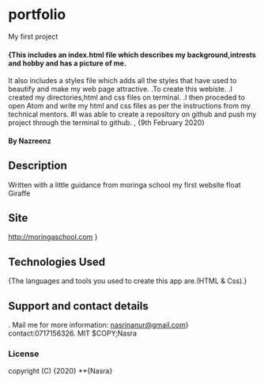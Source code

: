 # portfolio
My first project
#### {This includes an index.html file which describes my background,intrests and hobby and has a picture of me.<br>
It also includes a styles file which adds all the styles that have used to beautify and make my web page attractive.
.To create this webiste.
.I created my directories,html and css files on terminal.
.I then proceded to open Atom and write my html and css files as per the instructions from my technical mentors.
#I was able to create a repository on github and push my project through the terminal to github.
, {9th February 2020}
#### By **Nazreenz**
## Description
Written with a little guidance from moringa school
my first website
float
Giraffe

## Site
http://moringaschool.com 
 }
## Technologies Used
{The languages and tools you used to create this app are.(HTML & Css).}
## Support and contact details
.  Mail me for more information: nasrinanur@gmail.com}
contact:0717156326.
MIT $COPY;Nasra
### License
copyright (C) {2020} **{Nasra}

